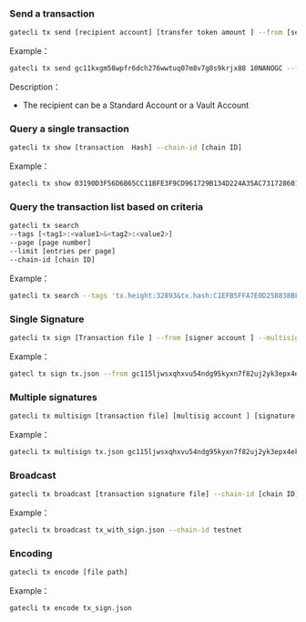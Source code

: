 ###  Send a transaction

```bash
gatecli tx send [recipient account] [transfer token amount ] --from [sender account] --chain-id [chain ID]
```

Example：

```bash
gatecli tx send gc11kxgm58wpfr6dch276wwtuq07m8v7g8s9krjx88 10NANOGC --from gc115ljwsxqhxvu54ndg95kyxn7f82uj2yk3epx4ek --chain-id testnet
```

Description：

* The recipient can be a Standard Account or a Vault Account

### Query a single transaction

```bash
gatecli tx show [transaction  Hash] --chain-id [chain ID]
```

Example：

```bash
gatecli tx show 03190D3F56D6B65CC11BFE3F9CD961729B134D224A35AC731728601C9DD3A3C7 --chain-id testnet
```

### Query the transaction list based on criteria 

```bash
gatecli tx search 
--tags [<tag1>:<value1>&<tag2>:<value2>] 
--page [page number] 
--limit [entries per page] 
--chain-id [chain ID]
```

Example：

```bash
gatecli tx search --tags 'tx.height:32893&tx.hash:C1EFB5FFA7E0D258838BF3F25BACF48CB1BBD0B1B4C0FD30A95760E536E25826' --page 1 --limit 30 --chain-id testnet
```



### Single Signature

```bash
gatecli tx sign [Transaction file ] --from [signer account ] --multisig [multisig account ] --chain-id [chain ID] --output-document=[signature file]
```

Example：

```bash
gatecl tx sign tx.json --from gc115ljwsxqhxvu54ndg95kyxn7f82uj2yk3epx4ek --chain-id testnet --output-document=s4_sign.json
```

### Multiple signatures

```bash
gatecli tx multisign [transaction file] [multisig account ] [signature file1] [signature file 2] ... --chain-id [chain ID] > [transaction signature file]
```

Example：

```bash
gatecli tx multisign tx.json gc115ljwsxqhxvu54ndg95kyxn7f82uj2yk3epx4ek s4_sign.json s3_sign.json --chain-id testnet > tx_with_sign.json
```

### Broadcast

```bash
gatecli tx broadcast [transaction signature file] --chain-id [chain ID]
```

Example：

```bash
gatecli tx broadcast tx_with_sign.json --chain-id testnet
```

### Encoding

```bash
gatecli tx encode [file path]
```

Example：

```bash
gatecli tx encode tx_sign.json
```

